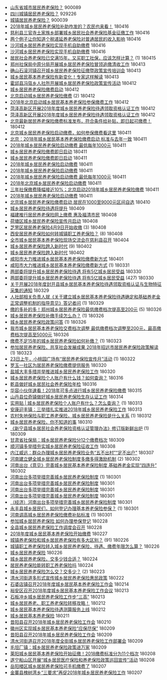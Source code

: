 - [山东省城市居民养老保险？](http://jkwz.applinzi.com/ittc/7044362725952586513.html#%E5%B1%B1%E4%B8%9C%E7%9C%81%E5%9F%8E%E5%B8%82%E5%B1%85%E6%B0%91%E5%85%BB%E8%80%81%E4%BF%9D%E9%99%A9%EF%BC%9F)  900089 
- [四川城镇居民养老保险？](http://jkwz.applinzi.com/ittc/7040738610834309904.html#%E5%9B%9B%E5%B7%9D%E5%9F%8E%E9%95%87%E5%B1%85%E6%B0%91%E5%85%BB%E8%80%81%E4%BF%9D%E9%99%A9%EF%BC%9F)  929226 
- [城镇居民养老保险？](http://jkwz.applinzi.com/ittc/7075216863867175686.html#%E5%9F%8E%E9%95%87%E5%B1%85%E6%B0%91%E5%85%BB%E8%80%81%E4%BF%9D%E9%99%A9%EF%BC%9F)  900039 
- [2018年城乡居民养老保险补助咋发的？农民也来看！](http://jkwz.applinzi.com/ittc/7092712441723225105.html#2018%E5%B9%B4%E5%9F%8E%E4%B9%A1%E5%B1%85%E6%B0%91%E5%85%BB%E8%80%81%E4%BF%9D%E9%99%A9%E8%A1%A5%E5%8A%A9%E5%92%8B%E5%8F%91%E7%9A%84%EF%BC%9F%E5%86%9C%E6%B0%91%E4%B9%9F%E6%9D%A5%E7%9C%8B%EF%BC%81)  180416 
- [慈利县三官寺土家族乡部署城乡居民社会养老保险基金征缴工作](http://jkwz.applinzi.com/ittc/7092606554576782346.html#%E6%85%88%E5%88%A9%E5%8E%BF%E4%B8%89%E5%AE%98%E5%AF%BA%E5%9C%9F%E5%AE%B6%E6%97%8F%E4%B9%A1%E9%83%A8%E7%BD%B2%E5%9F%8E%E4%B9%A1%E5%B1%85%E6%B0%91%E7%A4%BE%E4%BC%9A%E5%85%BB%E8%80%81%E4%BF%9D%E9%99%A9%E5%9F%BA%E9%87%91%E5%BE%81%E7%BC%B4%E5%B7%A5%E4%BD%9C)  180416 
- [两个例子让你知道个税递延养老保险对普通居民的收入影响](http://jkwz.applinzi.com/ittc/7092600820166296592.html#%E4%B8%A4%E4%B8%AA%E4%BE%8B%E5%AD%90%E8%AE%A9%E4%BD%A0%E7%9F%A5%E9%81%93%E4%B8%AA%E7%A8%8E%E9%80%92%E5%BB%B6%E5%85%BB%E8%80%81%E4%BF%9D%E9%99%A9%E5%AF%B9%E6%99%AE%E9%80%9A%E5%B1%85%E6%B0%91%E7%9A%84%E6%94%B6%E5%85%A5%E5%BD%B1%E5%93%8D)  180416 
- [沙河城乡居民养老保险实现手机自助缴费](http://jkwz.applinzi.com/ittc/7092534032762143754.html#%E6%B2%99%E6%B2%B3%E5%9F%8E%E4%B9%A1%E5%B1%85%E6%B0%91%E5%85%BB%E8%80%81%E4%BF%9D%E9%99%A9%E5%AE%9E%E7%8E%B0%E6%89%8B%E6%9C%BA%E8%87%AA%E5%8A%A9%E7%BC%B4%E8%B4%B9)  180416 
- [沙河城乡居民养老保险实现手机自助缴费](http://jkwz.applinzi.com/ittc/7092529906682692618.html#%E6%B2%99%E6%B2%B3%E5%9F%8E%E4%B9%A1%E5%B1%85%E6%B0%91%E5%85%BB%E8%80%81%E4%BF%9D%E9%99%A9%E5%AE%9E%E7%8E%B0%E6%89%8B%E6%9C%BA%E8%87%AA%E5%8A%A9%E7%BC%B4%E8%B4%B9)  180416 
- [居民社会养老保险已交满15年，又买职工社保，应该怎样计算？](http://jkwz.applinzi.com/ittc/7092260152839504907.html#%E5%B1%85%E6%B0%91%E7%A4%BE%E4%BC%9A%E5%85%BB%E8%80%81%E4%BF%9D%E9%99%A9%E5%B7%B2%E4%BA%A4%E6%BB%A115%E5%B9%B4%EF%BC%8C%E5%8F%88%E4%B9%B0%E8%81%8C%E5%B7%A5%E7%A4%BE%E4%BF%9D%EF%BC%8C%E5%BA%94%E8%AF%A5%E6%80%8E%E6%A0%B7%E8%AE%A1%E7%AE%97%EF%BC%9F) (1) 180415 
- [郑州社保局中原分局开展城乡居民养老保险冒领追缴清收工作](http://jkwz.applinzi.com/ittc/7091514920615281680.html#%E9%83%91%E5%B7%9E%E7%A4%BE%E4%BF%9D%E5%B1%80%E4%B8%AD%E5%8E%9F%E5%88%86%E5%B1%80%E5%BC%80%E5%B1%95%E5%9F%8E%E4%B9%A1%E5%B1%85%E6%B0%91%E5%85%BB%E8%80%81%E4%BF%9D%E9%99%A9%E5%86%92%E9%A2%86%E8%BF%BD%E7%BC%B4%E6%B8%85%E6%94%B6%E5%B7%A5%E4%BD%9C)  180413 
- [确山石滚河镇召开城乡居民养老保险征缴暨政策宣传培训会](http://jkwz.applinzi.com/ittc/7091458803281429510.html#%E7%A1%AE%E5%B1%B1%E7%9F%B3%E6%BB%9A%E6%B2%B3%E9%95%87%E5%8F%AC%E5%BC%80%E5%9F%8E%E4%B9%A1%E5%B1%85%E6%B0%91%E5%85%BB%E8%80%81%E4%BF%9D%E9%99%A9%E5%BE%81%E7%BC%B4%E6%9A%A8%E6%94%BF%E7%AD%96%E5%AE%A3%E4%BC%A0%E5%9F%B9%E8%AE%AD%E4%BC%9A)  180413 
- [城乡居民基本养老保险有新变化！专家这样解读](http://jkwz.applinzi.com/ittc/7091363939583788043.html#%E5%9F%8E%E4%B9%A1%E5%B1%85%E6%B0%91%E5%9F%BA%E6%9C%AC%E5%85%BB%E8%80%81%E4%BF%9D%E9%99%A9%E6%9C%89%E6%96%B0%E5%8F%98%E5%8C%96%EF%BC%81%E4%B8%93%E5%AE%B6%E8%BF%99%E6%A0%B7%E8%A7%A3%E8%AF%BB)  180413 
- [霍邱县冯瓴乡人社所开展城乡居民养老保险政策宣传活动](http://jkwz.applinzi.com/ittc/7091048222829315089.html#%E9%9C%8D%E9%82%B1%E5%8E%BF%E5%86%AF%E7%93%B4%E4%B9%A1%E4%BA%BA%E7%A4%BE%E6%89%80%E5%BC%80%E5%B1%95%E5%9F%8E%E4%B9%A1%E5%B1%85%E6%B0%91%E5%85%BB%E8%80%81%E4%BF%9D%E9%99%A9%E6%94%BF%E7%AD%96%E5%AE%A3%E4%BC%A0%E6%B4%BB%E5%8A%A8)  180412 
- [城乡居民养老保险缴费启动](http://jkwz.applinzi.com/ittc/7091044968334623754.html#%E5%9F%8E%E4%B9%A1%E5%B1%85%E6%B0%91%E5%85%BB%E8%80%81%E4%BF%9D%E9%99%A9%E7%BC%B4%E8%B4%B9%E5%90%AF%E5%8A%A8)  180412 
- [北京启动城乡居民养老保险缴费](http://jkwz.applinzi.com/ittc/7091043677378184198.html#%E5%8C%97%E4%BA%AC%E5%90%AF%E5%8A%A8%E5%9F%8E%E4%B9%A1%E5%B1%85%E6%B0%91%E5%85%BB%E8%80%81%E4%BF%9D%E9%99%A9%E7%BC%B4%E8%B4%B9) (2) 180412 
- [2018年北京启动城乡居民基本养老保险参保缴费工作](http://jkwz.applinzi.com/ittc/7091040425295217680.html#2018%E5%B9%B4%E5%8C%97%E4%BA%AC%E5%90%AF%E5%8A%A8%E5%9F%8E%E4%B9%A1%E5%B1%85%E6%B0%91%E5%9F%BA%E6%9C%AC%E5%85%BB%E8%80%81%E4%BF%9D%E9%99%A9%E5%8F%82%E4%BF%9D%E7%BC%B4%E8%B4%B9%E5%B7%A5%E4%BD%9C)  180412 
- [菏泽高新区开展2018年度城乡居民养老保险待遇领取资格认证工作](http://jkwz.applinzi.com/ittc/7091037387025286150.html#%E8%8F%8F%E6%B3%BD%E9%AB%98%E6%96%B0%E5%8C%BA%E5%BC%80%E5%B1%952018%E5%B9%B4%E5%BA%A6%E5%9F%8E%E4%B9%A1%E5%B1%85%E6%B0%91%E5%85%BB%E8%80%81%E4%BF%9D%E9%99%A9%E5%BE%85%E9%81%87%E9%A2%86%E5%8F%96%E8%B5%84%E6%A0%BC%E8%AE%A4%E8%AF%81%E5%B7%A5%E4%BD%9C)  180412 
- [菏泽高新区开展2018年度城乡居民养老保险待遇领取资格认证工作](http://jkwz.applinzi.com/ittc/7090957218365309963.html#%E8%8F%8F%E6%B3%BD%E9%AB%98%E6%96%B0%E5%8C%BA%E5%BC%80%E5%B1%952018%E5%B9%B4%E5%BA%A6%E5%9F%8E%E4%B9%A1%E5%B1%85%E6%B0%91%E5%85%BB%E8%80%81%E4%BF%9D%E9%99%A9%E5%BE%85%E9%81%87%E9%A2%86%E5%8F%96%E8%B5%84%E6%A0%BC%E8%AE%A4%E8%AF%81%E5%B7%A5%E4%BD%9C)  180412 
- [北京最新居民养老保险缴费标准发布，符合条件给补贴，即日起可缴费！](http://jkwz.applinzi.com/ittc/7090926724374332423.html#%E5%8C%97%E4%BA%AC%E6%9C%80%E6%96%B0%E5%B1%85%E6%B0%91%E5%85%BB%E8%80%81%E4%BF%9D%E9%99%A9%E7%BC%B4%E8%B4%B9%E6%A0%87%E5%87%86%E5%8F%91%E5%B8%83%EF%BC%8C%E7%AC%A6%E5%90%88%E6%9D%A1%E4%BB%B6%E7%BB%99%E8%A1%A5%E8%B4%B4%EF%BC%8C%E5%8D%B3%E6%97%A5%E8%B5%B7%E5%8F%AF%E7%BC%B4%E8%B4%B9%EF%BC%81)  180412 
- [北京城乡居民养老保险启动缴费，如何参保缴费看这里](http://jkwz.applinzi.com/ittc/7090852235569529866.html#%E5%8C%97%E4%BA%AC%E5%9F%8E%E4%B9%A1%E5%B1%85%E6%B0%91%E5%85%BB%E8%80%81%E4%BF%9D%E9%99%A9%E5%90%AF%E5%8A%A8%E7%BC%B4%E8%B4%B9%EF%BC%8C%E5%A6%82%E4%BD%95%E5%8F%82%E4%BF%9D%E7%BC%B4%E8%B4%B9%E7%9C%8B%E8%BF%99%E9%87%8C)  180411 
- [北京：2018年城乡居民基本养老保险缴费启动 标准与去年一致](http://jkwz.applinzi.com/ittc/7090759069520626694.html#%E5%8C%97%E4%BA%AC%EF%BC%9A2018%E5%B9%B4%E5%9F%8E%E4%B9%A1%E5%B1%85%E6%B0%91%E5%9F%BA%E6%9C%AC%E5%85%BB%E8%80%81%E4%BF%9D%E9%99%A9%E7%BC%B4%E8%B4%B9%E5%90%AF%E5%8A%A8+%E6%A0%87%E5%87%86%E4%B8%8E%E5%8E%BB%E5%B9%B4%E4%B8%80%E8%87%B4)  180411 
- [2018年城乡居民养老保险启动缴费 最低每年1000元](http://jkwz.applinzi.com/ittc/7090694047322866698.html#2018%E5%B9%B4%E5%9F%8E%E4%B9%A1%E5%B1%85%E6%B0%91%E5%85%BB%E8%80%81%E4%BF%9D%E9%99%A9%E5%90%AF%E5%8A%A8%E7%BC%B4%E8%B4%B9+%E6%9C%80%E4%BD%8E%E6%AF%8F%E5%B9%B41000%E5%85%83)  180411 
- [城乡居民养老保险缴费即日启动](http://jkwz.applinzi.com/ittc/7090680275711558666.html#%E5%9F%8E%E4%B9%A1%E5%B1%85%E6%B0%91%E5%85%BB%E8%80%81%E4%BF%9D%E9%99%A9%E7%BC%B4%E8%B4%B9%E5%8D%B3%E6%97%A5%E5%90%AF%E5%8A%A8)  180411 
- [城乡居民养老保险缴费即日启动](http://jkwz.applinzi.com/ittc/7090674419527844870.html#%E5%9F%8E%E4%B9%A1%E5%B1%85%E6%B0%91%E5%85%BB%E8%80%81%E4%BF%9D%E9%99%A9%E7%BC%B4%E8%B4%B9%E5%8D%B3%E6%97%A5%E5%90%AF%E5%8A%A8)  180411 
- [2018年城乡居民养老保险启动缴费](http://jkwz.applinzi.com/ittc/7090659500052972550.html#2018%E5%B9%B4%E5%9F%8E%E4%B9%A1%E5%B1%85%E6%B0%91%E5%85%BB%E8%80%81%E4%BF%9D%E9%99%A9%E5%90%AF%E5%8A%A8%E7%BC%B4%E8%B4%B9)  180411 
- [2018年城乡居民养老保险启动缴费](http://jkwz.applinzi.com/ittc/7090659077682365450.html#2018%E5%B9%B4%E5%9F%8E%E4%B9%A1%E5%B1%85%E6%B0%91%E5%85%BB%E8%80%81%E4%BF%9D%E9%99%A9%E5%90%AF%E5%8A%A8%E7%BC%B4%E8%B4%B9)  180411 
- [2018年城乡居民养老保险启动缴费 最低每年1000元](http://jkwz.applinzi.com/ittc/7090638972974007307.html#2018%E5%B9%B4%E5%9F%8E%E4%B9%A1%E5%B1%85%E6%B0%91%E5%85%BB%E8%80%81%E4%BF%9D%E9%99%A9%E5%90%AF%E5%8A%A8%E7%BC%B4%E8%B4%B9+%E6%9C%80%E4%BD%8E%E6%AF%8F%E5%B9%B41000%E5%85%83)  180411 
- [2018年北京城乡居民养老保险启动缴费](http://jkwz.applinzi.com/ittc/7090612110998635530.html#2018%E5%B9%B4%E5%8C%97%E4%BA%AC%E5%9F%8E%E4%B9%A1%E5%B1%85%E6%B0%91%E5%85%BB%E8%80%81%E4%BF%9D%E9%99%A9%E5%90%AF%E5%8A%A8%E7%BC%B4%E8%B4%B9)  180411 
- [三年社保缴费降幅接近10%；北京启动2018年城乡居民养老保险缴费](http://jkwz.applinzi.com/ittc/7090387566815872010.html#%E4%B8%89%E5%B9%B4%E7%A4%BE%E4%BF%9D%E7%BC%B4%E8%B4%B9%E9%99%8D%E5%B9%85%E6%8E%A5%E8%BF%9110%25%EF%BC%9B%E5%8C%97%E4%BA%AC%E5%90%AF%E5%8A%A82018%E5%B9%B4%E5%9F%8E%E4%B9%A1%E5%B1%85%E6%B0%91%E5%85%BB%E8%80%81%E4%BF%9D%E9%99%A9%E7%BC%B4%E8%B4%B9)  180411 
- [2018年城乡居民养老保险启动缴费](http://jkwz.applinzi.com/ittc/7090554396079555594.html#2018%E5%B9%B4%E5%9F%8E%E4%B9%A1%E5%B1%85%E6%B0%91%E5%85%BB%E8%80%81%E4%BF%9D%E9%99%A9%E5%90%AF%E5%8A%A8%E7%BC%B4%E8%B4%B9)  180411 
- [北京城乡居民养老保险缴费启动 居民在1000至9000元区间自选](http://jkwz.applinzi.com/ittc/7090421567928665104.html#%E5%8C%97%E4%BA%AC%E5%9F%8E%E4%B9%A1%E5%B1%85%E6%B0%91%E5%85%BB%E8%80%81%E4%BF%9D%E9%99%A9%E7%BC%B4%E8%B4%B9%E5%90%AF%E5%8A%A8+%E5%B1%85%E6%B0%91%E5%9C%A81000%E8%87%B39000%E5%85%83%E5%8C%BA%E9%97%B4%E8%87%AA%E9%80%89)  180410 
- [城乡居民养老保险待遇将提升](http://jkwz.applinzi.com/ittc/7089930059739825162.html#%E5%9F%8E%E4%B9%A1%E5%B1%85%E6%B0%91%E5%85%BB%E8%80%81%E4%BF%9D%E9%99%A9%E5%BE%85%E9%81%87%E5%B0%86%E6%8F%90%E5%8D%87)  180409 
- [福建推行居民养老保险网上缴费 惠及福清市民](http://jkwz.applinzi.com/ittc/7089665117728015377.html#%E7%A6%8F%E5%BB%BA%E6%8E%A8%E8%A1%8C%E5%B1%85%E6%B0%91%E5%85%BB%E8%80%81%E4%BF%9D%E9%99%A9%E7%BD%91%E4%B8%8A%E7%BC%B4%E8%B4%B9+%E6%83%A0%E5%8F%8A%E7%A6%8F%E6%B8%85%E5%B8%82%E6%B0%91)  180408 
- [荷塘区城乡居民养老保险宣传月启动](http://jkwz.applinzi.com/ittc/7089661020652176395.html#%E8%8D%B7%E5%A1%98%E5%8C%BA%E5%9F%8E%E4%B9%A1%E5%B1%85%E6%B0%91%E5%85%BB%E8%80%81%E4%BF%9D%E9%99%A9%E5%AE%A3%E4%BC%A0%E6%9C%88%E5%90%AF%E5%8A%A8)  180408 
- [芝罘区居民养老保险4月9日开始收缴](http://jkwz.applinzi.com/ittc/7089659118254294022.html#%E8%8A%9D%E7%BD%98%E5%8C%BA%E5%B1%85%E6%B0%91%E5%85%BB%E8%80%81%E4%BF%9D%E9%99%A94%E6%9C%889%E6%97%A5%E5%BC%80%E5%A7%8B%E6%94%B6%E7%BC%B4) (3) 180408 
- [西安居民养老保险如何转城镇职工养老保险？](http://jkwz.applinzi.com/ittc/7089530187530372112.html#%E8%A5%BF%E5%AE%89%E5%B1%85%E6%B0%91%E5%85%BB%E8%80%81%E4%BF%9D%E9%99%A9%E5%A6%82%E4%BD%95%E8%BD%AC%E5%9F%8E%E9%95%87%E8%81%8C%E5%B7%A5%E5%85%BB%E8%80%81%E4%BF%9D%E9%99%A9%EF%BC%9F) (8) 180408 
- [全市城乡居民基本养老保险现场交流会在慈利县召开](http://jkwz.applinzi.com/ittc/7088081869667304458.html#%E5%85%A8%E5%B8%82%E5%9F%8E%E4%B9%A1%E5%B1%85%E6%B0%91%E5%9F%BA%E6%9C%AC%E5%85%BB%E8%80%81%E4%BF%9D%E9%99%A9%E7%8E%B0%E5%9C%BA%E4%BA%A4%E6%B5%81%E4%BC%9A%E5%9C%A8%E6%85%88%E5%88%A9%E5%8E%BF%E5%8F%AC%E5%BC%80)  180404 
- [城乡居民养老保险跨入新时代](http://jkwz.applinzi.com/ittc/7087431540151944198.html#%E5%9F%8E%E4%B9%A1%E5%B1%85%E6%B0%91%E5%85%BB%E8%80%81%E4%BF%9D%E9%99%A9%E8%B7%A8%E5%85%A5%E6%96%B0%E6%97%B6%E4%BB%A3) (9) 180402 
- [城乡居民养老保险跨入新时代](http://jkwz.applinzi.com/ittc/7087422915241067531.html#%E5%9F%8E%E4%B9%A1%E5%B1%85%E6%B0%91%E5%85%BB%E8%80%81%E4%BF%9D%E9%99%A9%E8%B7%A8%E5%85%A5%E6%96%B0%E6%97%B6%E4%BB%A3)  180402 
- [咸阳市大力推进城乡居民基本养老保险缴费新方式](http://jkwz.applinzi.com/ittc/7086942122915922960.html#%E5%92%B8%E9%98%B3%E5%B8%82%E5%A4%A7%E5%8A%9B%E6%8E%A8%E8%BF%9B%E5%9F%8E%E4%B9%A1%E5%B1%85%E6%B0%91%E5%9F%BA%E6%9C%AC%E5%85%BB%E8%80%81%E4%BF%9D%E9%99%A9%E7%BC%B4%E8%B4%B9%E6%96%B0%E6%96%B9%E5%BC%8F)  180401 
- [咸阳市大力推进城乡居民基本养老保险缴费新方式](http://jkwz.applinzi.com/ittc/7086542174969922577.html#%E5%92%B8%E9%98%B3%E5%B8%82%E5%A4%A7%E5%8A%9B%E6%8E%A8%E8%BF%9B%E5%9F%8E%E4%B9%A1%E5%B1%85%E6%B0%91%E5%9F%BA%E6%9C%AC%E5%85%BB%E8%80%81%E4%BF%9D%E9%99%A9%E7%BC%B4%E8%B4%B9%E6%96%B0%E6%96%B9%E5%BC%8F) (1) 180331 
- [两部委将提升城乡居民养老保险待遇 将有5亿城乡居民受益](http://jkwz.applinzi.com/ittc/7086326239063442449.html#%E4%B8%A4%E9%83%A8%E5%A7%94%E5%B0%86%E6%8F%90%E5%8D%87%E5%9F%8E%E4%B9%A1%E5%B1%85%E6%B0%91%E5%85%BB%E8%80%81%E4%BF%9D%E9%99%A9%E5%BE%85%E9%81%87+%E5%B0%86%E6%9C%895%E4%BA%BF%E5%9F%8E%E4%B9%A1%E5%B1%85%E6%B0%91%E5%8F%97%E7%9B%8A)  180330 
- [两部委将提升城乡居民养老保险待遇 将有5亿城乡居民受益](http://jkwz.applinzi.com/ittc/7086310486717236230.html#%E4%B8%A4%E9%83%A8%E5%A7%94%E5%B0%86%E6%8F%90%E5%8D%87%E5%9F%8E%E4%B9%A1%E5%B1%85%E6%B0%91%E5%85%BB%E8%80%81%E4%BF%9D%E9%99%A9%E5%BE%85%E9%81%87+%E5%B0%86%E6%9C%895%E4%BA%BF%E5%9F%8E%E4%B9%A1%E5%B1%85%E6%B0%91%E5%8F%97%E7%9B%8A) (427) 180330 
- [关于开展2018年度封开县城乡居民基本养老保险待遇领取资格认证与生物特征采集的通知](http://jkwz.applinzi.com/ittc/7086012463348974609.html#%E5%85%B3%E4%BA%8E%E5%BC%80%E5%B1%952018%E5%B9%B4%E5%BA%A6%E5%B0%81%E5%BC%80%E5%8E%BF%E5%9F%8E%E4%B9%A1%E5%B1%85%E6%B0%91%E5%9F%BA%E6%9C%AC%E5%85%BB%E8%80%81%E4%BF%9D%E9%99%A9%E5%BE%85%E9%81%87%E9%A2%86%E5%8F%96%E8%B5%84%E6%A0%BC%E8%AE%A4%E8%AF%81%E4%B8%8E%E7%94%9F%E7%89%A9%E7%89%B9%E5%BE%81%E9%87%87%E9%9B%86%E7%9A%84%E9%80%9A%E7%9F%A5)  180329 
- [人社部相关负责人就《关于建立城乡居民基本养老保险待遇确定和基础养老金正常调整机制的指导意见》答记者问](http://jkwz.applinzi.com/ittc/7085919541656028167.html#%E4%BA%BA%E7%A4%BE%E9%83%A8%E7%9B%B8%E5%85%B3%E8%B4%9F%E8%B4%A3%E4%BA%BA%E5%B0%B1%E3%80%8A%E5%85%B3%E4%BA%8E%E5%BB%BA%E7%AB%8B%E5%9F%8E%E4%B9%A1%E5%B1%85%E6%B0%91%E5%9F%BA%E6%9C%AC%E5%85%BB%E8%80%81%E4%BF%9D%E9%99%A9%E5%BE%85%E9%81%87%E7%A1%AE%E5%AE%9A%E5%92%8C%E5%9F%BA%E7%A1%80%E5%85%BB%E8%80%81%E9%87%91%E6%AD%A3%E5%B8%B8%E8%B0%83%E6%95%B4%E6%9C%BA%E5%88%B6%E7%9A%84%E6%8C%87%E5%AF%BC%E6%84%8F%E8%A7%81%E3%80%8B%E7%AD%94%E8%AE%B0%E8%80%85%E9%97%AE) (1) 180329 
- [缴的多补的多！郑州城乡居民养老保险最低缴费档次提高至200元](http://jkwz.applinzi.com/ittc/7084853494622454794.html#%E7%BC%B4%E7%9A%84%E5%A4%9A%E8%A1%A5%E7%9A%84%E5%A4%9A%EF%BC%81%E9%83%91%E5%B7%9E%E5%9F%8E%E4%B9%A1%E5%B1%85%E6%B0%91%E5%85%BB%E8%80%81%E4%BF%9D%E9%99%A9%E6%9C%80%E4%BD%8E%E7%BC%B4%E8%B4%B9%E6%A1%A3%E6%AC%A1%E6%8F%90%E9%AB%98%E8%87%B3200%E5%85%83) (5) 180326 
- [城乡居民养老保险补缴手续怎么办？](http://jkwz.applinzi.com/ittc/7084813016535401478.html#%E5%9F%8E%E4%B9%A1%E5%B1%85%E6%B0%91%E5%85%BB%E8%80%81%E4%BF%9D%E9%99%A9%E8%A1%A5%E7%BC%B4%E6%89%8B%E7%BB%AD%E6%80%8E%E4%B9%88%E5%8A%9E%EF%BC%9F) (1) 180326 
- [城乡居民养老保险政策问答](http://jkwz.applinzi.com/ittc/7084784724688241674.html#%E5%9F%8E%E4%B9%A1%E5%B1%85%E6%B0%91%E5%85%BB%E8%80%81%E4%BF%9D%E9%99%A9%E6%94%BF%E7%AD%96%E9%97%AE%E7%AD%94) (1) 180326 
- [我市城乡居民基本养老保险交费档次调整 最低缴费档次调整至200元，最高缴费档次提高至5000元](http://jkwz.applinzi.com/ittc/7084566487346185226.html#%E6%88%91%E5%B8%82%E5%9F%8E%E4%B9%A1%E5%B1%85%E6%B0%91%E5%9F%BA%E6%9C%AC%E5%85%BB%E8%80%81%E4%BF%9D%E9%99%A9%E4%BA%A4%E8%B4%B9%E6%A1%A3%E6%AC%A1%E8%B0%83%E6%95%B4+%E6%9C%80%E4%BD%8E%E7%BC%B4%E8%B4%B9%E6%A1%A3%E6%AC%A1%E8%B0%83%E6%95%B4%E8%87%B3200%E5%85%83%EF%BC%8C%E6%9C%80%E9%AB%98%E7%BC%B4%E8%B4%B9%E6%A1%A3%E6%AC%A1%E6%8F%90%E9%AB%98%E8%87%B35000%E5%85%83)  180326 
- [缴费不足15年的城乡居民养老保险如何补缴？](http://jkwz.applinzi.com/ittc/7083717585994777607.html#%E7%BC%B4%E8%B4%B9%E4%B8%8D%E8%B6%B315%E5%B9%B4%E7%9A%84%E5%9F%8E%E4%B9%A1%E5%B1%85%E6%B0%91%E5%85%BB%E8%80%81%E4%BF%9D%E9%99%A9%E5%A6%82%E4%BD%95%E8%A1%A5%E7%BC%B4%EF%BC%9F) (1) 180323 
- [参加居民养老保险，共享社会发展成果 2018年招远市居民养老保险政策解读](http://jkwz.applinzi.com/ittc/7083625601808466960.html#%E5%8F%82%E5%8A%A0%E5%B1%85%E6%B0%91%E5%85%BB%E8%80%81%E4%BF%9D%E9%99%A9%EF%BC%8C%E5%85%B1%E4%BA%AB%E7%A4%BE%E4%BC%9A%E5%8F%91%E5%B1%95%E6%88%90%E6%9E%9C+2018%E5%B9%B4%E6%8B%9B%E8%BF%9C%E5%B8%82%E5%B1%85%E6%B0%91%E5%85%BB%E8%80%81%E4%BF%9D%E9%99%A9%E6%94%BF%E7%AD%96%E8%A7%A3%E8%AF%BB) (1) 180323 
- [23日上午，小桃园广场有“居民养老保险宣传月”活动](http://jkwz.applinzi.com/ittc/7083384872678982673.html#23%E6%97%A5%E4%B8%8A%E5%8D%88%EF%BC%8C%E5%B0%8F%E6%A1%83%E5%9B%AD%E5%B9%BF%E5%9C%BA%E6%9C%89%E2%80%9C%E5%B1%85%E6%B0%91%E5%85%BB%E8%80%81%E4%BF%9D%E9%99%A9%E5%AE%A3%E4%BC%A0%E6%9C%88%E2%80%9D%E6%B4%BB%E5%8A%A8) (1) 180322 
- [罗玉一社区为居民养老保险缴费提供服务](http://jkwz.applinzi.com/ittc/7082635083242800135.html#%E7%BD%97%E7%8E%89%E4%B8%80%E7%A4%BE%E5%8C%BA%E4%B8%BA%E5%B1%85%E6%B0%91%E5%85%BB%E8%80%81%E4%BF%9D%E9%99%A9%E7%BC%B4%E8%B4%B9%E6%8F%90%E4%BE%9B%E6%9C%8D%E5%8A%A1)  180320 
- [盐城大丰多措并举推进城乡居民养老保险工作](http://jkwz.applinzi.com/ittc/7082506982244484102.html#%E7%9B%90%E5%9F%8E%E5%A4%A7%E4%B8%B0%E5%A4%9A%E6%8E%AA%E5%B9%B6%E4%B8%BE%E6%8E%A8%E8%BF%9B%E5%9F%8E%E4%B9%A1%E5%B1%85%E6%B0%91%E5%85%BB%E8%80%81%E4%BF%9D%E9%99%A9%E5%B7%A5%E4%BD%9C)  180320 
- [城乡居民养老保险个人账户有什么钱？如何查询？](http://jkwz.applinzi.com/ittc/7081204838040077318.html#%E5%9F%8E%E4%B9%A1%E5%B1%85%E6%B0%91%E5%85%BB%E8%80%81%E4%BF%9D%E9%99%A9%E4%B8%AA%E4%BA%BA%E8%B4%A6%E6%88%B7%E6%9C%89%E4%BB%80%E4%B9%88%E9%92%B1%EF%BC%9F%E5%A6%82%E4%BD%95%E6%9F%A5%E8%AF%A2%EF%BC%9F)  180316 
- [乾县做好城乡居民社会养老保险年检](http://jkwz.applinzi.com/ittc/7080979102976967690.html#%E4%B9%BE%E5%8E%BF%E5%81%9A%E5%A5%BD%E5%9F%8E%E4%B9%A1%E5%B1%85%E6%B0%91%E7%A4%BE%E4%BC%9A%E5%85%BB%E8%80%81%E4%BF%9D%E9%99%A9%E5%B9%B4%E6%A3%80)  180316 
- [华容小伙伴速看！2018年可多点进行城乡居民养老保险缴费](http://jkwz.applinzi.com/ittc/7080732447212045329.html#%E5%8D%8E%E5%AE%B9%E5%B0%8F%E4%BC%99%E4%BC%B4%E9%80%9F%E7%9C%8B%EF%BC%812018%E5%B9%B4%E5%8F%AF%E5%A4%9A%E7%82%B9%E8%BF%9B%E8%A1%8C%E5%9F%8E%E4%B9%A1%E5%B1%85%E6%B0%91%E5%85%BB%E8%80%81%E4%BF%9D%E9%99%A9%E7%BC%B4%E8%B4%B9)  180315 
- [山丹县位奇镇做好城乡居民养老保险生存认证工作](http://jkwz.applinzi.com/ittc/7080267307576460298.html#%E5%B1%B1%E4%B8%B9%E5%8E%BF%E4%BD%8D%E5%A5%87%E9%95%87%E5%81%9A%E5%A5%BD%E5%9F%8E%E4%B9%A1%E5%B1%85%E6%B0%91%E5%85%BB%E8%80%81%E4%BF%9D%E9%99%A9%E7%94%9F%E5%AD%98%E8%AE%A4%E8%AF%81%E5%B7%A5%E4%BD%9C)  180314 
- [实用贴 | 城乡居民养老保险个人账户有什么？怎么查询？](http://jkwz.applinzi.com/ittc/7080000948770702352.html#%E5%AE%9E%E7%94%A8%E8%B4%B4+%7C+%E5%9F%8E%E4%B9%A1%E5%B1%85%E6%B0%91%E5%85%BB%E8%80%81%E4%BF%9D%E9%99%A9%E4%B8%AA%E4%BA%BA%E8%B4%A6%E6%88%B7%E6%9C%89%E4%BB%80%E4%B9%88%EF%BC%9F%E6%80%8E%E4%B9%88%E6%9F%A5%E8%AF%A2%EF%BC%9F) (1) 180313 
- [安康迎丰镇：三举措扎实推进2018年城乡居民养老保险工作](http://jkwz.applinzi.com/ittc/7079923079260406801.html#%E5%AE%89%E5%BA%B7%E8%BF%8E%E4%B8%B0%E9%95%87%EF%BC%9A%E4%B8%89%E4%B8%BE%E6%8E%AA%E6%89%8E%E5%AE%9E%E6%8E%A8%E8%BF%9B2018%E5%B9%B4%E5%9F%8E%E4%B9%A1%E5%B1%85%E6%B0%91%E5%85%BB%E8%80%81%E4%BF%9D%E9%99%A9%E5%B7%A5%E4%BD%9C)  180313 
- [农村失地保险与职工养老保险，城乡居民养老保险是什么关系](http://jkwz.applinzi.com/ittc/7079625401880282123.html#%E5%86%9C%E6%9D%91%E5%A4%B1%E5%9C%B0%E4%BF%9D%E9%99%A9%E4%B8%8E%E8%81%8C%E5%B7%A5%E5%85%BB%E8%80%81%E4%BF%9D%E9%99%A9%EF%BC%8C%E5%9F%8E%E4%B9%A1%E5%B1%85%E6%B0%91%E5%85%BB%E8%80%81%E4%BF%9D%E9%99%A9%E6%98%AF%E4%BB%80%E4%B9%88%E5%85%B3%E7%B3%BB) (1) 180312 
- [城乡居民养老保险，你不知道的事](http://jkwz.applinzi.com/ittc/7078889340262679558.html#%E5%9F%8E%E4%B9%A1%E5%B1%85%E6%B0%91%E5%85%BB%E8%80%81%E4%BF%9D%E9%99%A9%EF%BC%8C%E4%BD%A0%E4%B8%8D%E7%9F%A5%E9%81%93%E7%9A%84%E4%BA%8B)  180310 
- [《新宁县城乡居民社会养老保险资格认证管理办法》修订版新鲜出炉](http://jkwz.applinzi.com/ittc/7078444930790065162.html#%E3%80%8A%E6%96%B0%E5%AE%81%E5%8E%BF%E5%9F%8E%E4%B9%A1%E5%B1%85%E6%B0%91%E7%A4%BE%E4%BC%9A%E5%85%BB%E8%80%81%E4%BF%9D%E9%99%A9%E8%B5%84%E6%A0%BC%E8%AE%A4%E8%AF%81%E7%AE%A1%E7%90%86%E5%8A%9E%E6%B3%95%E3%80%8B%E4%BF%AE%E8%AE%A2%E7%89%88%E6%96%B0%E9%B2%9C%E5%87%BA%E7%82%89) (1) 180309 
- [甘肃省社保局：城乡居民养老保险分12个缴费档次](http://jkwz.applinzi.com/ittc/7078434587686732810.html#%E7%94%98%E8%82%83%E7%9C%81%E7%A4%BE%E4%BF%9D%E5%B1%80%EF%BC%9A%E5%9F%8E%E4%B9%A1%E5%B1%85%E6%B0%91%E5%85%BB%E8%80%81%E4%BF%9D%E9%99%A9%E5%88%8612%E4%B8%AA%E7%BC%B4%E8%B4%B9%E6%A1%A3%E6%AC%A1)  180309 
- [顺河镇多举措夯实城乡居民养老保险征收工作](http://jkwz.applinzi.com/ittc/7078025900761547793.html#%E9%A1%BA%E6%B2%B3%E9%95%87%E5%A4%9A%E4%B8%BE%E6%8E%AA%E5%A4%AF%E5%AE%9E%E5%9F%8E%E4%B9%A1%E5%B1%85%E6%B0%91%E5%85%BB%E8%80%81%E4%BF%9D%E9%99%A9%E5%BE%81%E6%94%B6%E5%B7%A5%E4%BD%9C)  180308 
- [内江威远：群众办理城乡居民养老保险业务“五不出村”“足不出户”](http://jkwz.applinzi.com/ittc/7077559996865053713.html#%E5%86%85%E6%B1%9F%E5%A8%81%E8%BF%9C%EF%BC%9A%E7%BE%A4%E4%BC%97%E5%8A%9E%E7%90%86%E5%9F%8E%E4%B9%A1%E5%B1%85%E6%B0%91%E5%85%BB%E8%80%81%E4%BF%9D%E9%99%A9%E4%B8%9A%E5%8A%A1%E2%80%9C%E4%BA%94%E4%B8%8D%E5%87%BA%E6%9D%91%E2%80%9D%E2%80%9C%E8%B6%B3%E4%B8%8D%E5%87%BA%E6%88%B7%E2%80%9D)  180307 
- [河南建立健全城乡居民养老保险制度多缴多得激励机制](http://jkwz.applinzi.com/ittc/7075821792042419206.html#%E6%B2%B3%E5%8D%97%E5%BB%BA%E7%AB%8B%E5%81%A5%E5%85%A8%E5%9F%8E%E4%B9%A1%E5%B1%85%E6%B0%91%E5%85%BB%E8%80%81%E4%BF%9D%E9%99%A9%E5%88%B6%E5%BA%A6%E5%A4%9A%E7%BC%B4%E5%A4%9A%E5%BE%97%E6%BF%80%E5%8A%B1%E6%9C%BA%E5%88%B6) (2) 180302 
- [河南出台《意见》完善城乡居民基本养老保险制度 基础养老金实现“四连升”](http://jkwz.applinzi.com/ittc/7075780302326989831.html#%E6%B2%B3%E5%8D%97%E5%87%BA%E5%8F%B0%E3%80%8A%E6%84%8F%E8%A7%81%E3%80%8B%E5%AE%8C%E5%96%84%E5%9F%8E%E4%B9%A1%E5%B1%85%E6%B0%91%E5%9F%BA%E6%9C%AC%E5%85%BB%E8%80%81%E4%BF%9D%E9%99%A9%E5%88%B6%E5%BA%A6+%E5%9F%BA%E7%A1%80%E5%85%BB%E8%80%81%E9%87%91%E5%AE%9E%E7%8E%B0%E2%80%9C%E5%9B%9B%E8%BF%9E%E5%8D%87%E2%80%9D)  180302 
- [河南出台多项举措完善城乡居民养老保险制度](http://jkwz.applinzi.com/ittc/7075526360548508683.html#%E6%B2%B3%E5%8D%97%E5%87%BA%E5%8F%B0%E5%A4%9A%E9%A1%B9%E4%B8%BE%E6%8E%AA%E5%AE%8C%E5%96%84%E5%9F%8E%E4%B9%A1%E5%B1%85%E6%B0%91%E5%85%BB%E8%80%81%E4%BF%9D%E9%99%A9%E5%88%B6%E5%BA%A6) (1) 180301 
- [河南出台多项举措完善城乡居民养老保险制度](http://jkwz.applinzi.com/ittc/7075502827034379280.html#%E6%B2%B3%E5%8D%97%E5%87%BA%E5%8F%B0%E5%A4%9A%E9%A1%B9%E4%B8%BE%E6%8E%AA%E5%AE%8C%E5%96%84%E5%9F%8E%E4%B9%A1%E5%B1%85%E6%B0%91%E5%85%BB%E8%80%81%E4%BF%9D%E9%99%A9%E5%88%B6%E5%BA%A6)  180301 
- [河南出台多项举措完善城乡居民养老保险制度](http://jkwz.applinzi.com/ittc/7075457170953208843.html#%E6%B2%B3%E5%8D%97%E5%87%BA%E5%8F%B0%E5%A4%9A%E9%A1%B9%E4%B8%BE%E6%8E%AA%E5%AE%8C%E5%96%84%E5%9F%8E%E4%B9%A1%E5%B1%85%E6%B0%91%E5%85%BB%E8%80%81%E4%BF%9D%E9%99%A9%E5%88%B6%E5%BA%A6)  180301 
- [河南出台多项举措完善城乡居民养老保险制度](http://jkwz.applinzi.com/ittc/7075452849133978630.html#%E6%B2%B3%E5%8D%97%E5%87%BA%E5%8F%B0%E5%A4%9A%E9%A1%B9%E4%B8%BE%E6%8E%AA%E5%AE%8C%E5%96%84%E5%9F%8E%E4%B9%A1%E5%B1%85%E6%B0%91%E5%85%BB%E8%80%81%E4%BF%9D%E9%99%A9%E5%88%B6%E5%BA%A6)  180301 
- [（经济）河南出台多项举措完善城乡居民养老保险制度](http://jkwz.applinzi.com/ittc/7075452358954058769.html#%EF%BC%88%E7%BB%8F%E6%B5%8E%EF%BC%89%E6%B2%B3%E5%8D%97%E5%87%BA%E5%8F%B0%E5%A4%9A%E9%A1%B9%E4%B8%BE%E6%8E%AA%E5%AE%8C%E5%96%84%E5%9F%8E%E4%B9%A1%E5%B1%85%E6%B0%91%E5%85%BB%E8%80%81%E4%BF%9D%E9%99%A9%E5%88%B6%E5%BA%A6)  180301 
- [永丰县城乡居民们，如何登记办理基本养老保险参保？](http://jkwz.applinzi.com/ittc/7074807744727352331.html#%E6%B0%B8%E4%B8%B0%E5%8E%BF%E5%9F%8E%E4%B9%A1%E5%B1%85%E6%B0%91%E4%BB%AC%EF%BC%8C%E5%A6%82%E4%BD%95%E7%99%BB%E8%AE%B0%E5%8A%9E%E7%90%86%E5%9F%BA%E6%9C%AC%E5%85%BB%E8%80%81%E4%BF%9D%E9%99%A9%E5%8F%82%E4%BF%9D%EF%BC%9F) (1) 180301 
- [河南调高城乡居民养老保险缴费补贴标准](http://jkwz.applinzi.com/ittc/7075409955530474506.html#%E6%B2%B3%E5%8D%97%E8%B0%83%E9%AB%98%E5%9F%8E%E4%B9%A1%E5%B1%85%E6%B0%91%E5%85%BB%E8%80%81%E4%BF%9D%E9%99%A9%E7%BC%B4%E8%B4%B9%E8%A1%A5%E8%B4%B4%E6%A0%87%E5%87%86) (1) 180301 
- [参加城乡居民养老保险 如何办理参保登记](http://jkwz.applinzi.com/ittc/7075079948354454535.html#%E5%8F%82%E5%8A%A0%E5%9F%8E%E4%B9%A1%E5%B1%85%E6%B0%91%E5%85%BB%E8%80%81%E4%BF%9D%E9%99%A9+%E5%A6%82%E4%BD%95%E5%8A%9E%E7%90%86%E5%8F%82%E4%BF%9D%E7%99%BB%E8%AE%B0)  180228 
- [全县城乡居民养老保险工作调度会召开](http://jkwz.applinzi.com/ittc/7074994737839080465.html#%E5%85%A8%E5%8E%BF%E5%9F%8E%E4%B9%A1%E5%B1%85%E6%B0%91%E5%85%BB%E8%80%81%E4%BF%9D%E9%99%A9%E5%B7%A5%E4%BD%9C%E8%B0%83%E5%BA%A6%E4%BC%9A%E5%8F%AC%E5%BC%80)  180228 
- [2018年度城乡居民基本养老保险开始缴费](http://jkwz.applinzi.com/ittc/7074864658089772039.html#2018%E5%B9%B4%E5%BA%A6%E5%9F%8E%E4%B9%A1%E5%B1%85%E6%B0%91%E5%9F%BA%E6%9C%AC%E5%85%BB%E8%80%81%E4%BF%9D%E9%99%A9%E5%BC%80%E5%A7%8B%E7%BC%B4%E8%B4%B9)  180227 
- [城镇养老保险和城乡居民养老保险有多大区别？](http://jkwz.applinzi.com/ittc/7074443037541663750.html#%E5%9F%8E%E9%95%87%E5%85%BB%E8%80%81%E4%BF%9D%E9%99%A9%E5%92%8C%E5%9F%8E%E4%B9%A1%E5%B1%85%E6%B0%91%E5%85%BB%E8%80%81%E4%BF%9D%E9%99%A9%E6%9C%89%E5%A4%9A%E5%A4%A7%E5%8C%BA%E5%88%AB%EF%BC%9F) (91) 180226 
- [城镇职工养老保险转入城乡居民养老保险，待遇、缴费年限怎么算？](http://jkwz.applinzi.com/ittc/7074341642851320849.html#%E5%9F%8E%E9%95%87%E8%81%8C%E5%B7%A5%E5%85%BB%E8%80%81%E4%BF%9D%E9%99%A9%E8%BD%AC%E5%85%A5%E5%9F%8E%E4%B9%A1%E5%B1%85%E6%B0%91%E5%85%BB%E8%80%81%E4%BF%9D%E9%99%A9%EF%BC%8C%E5%BE%85%E9%81%87%E3%80%81%E7%BC%B4%E8%B4%B9%E5%B9%B4%E9%99%90%E6%80%8E%E4%B9%88%E7%AE%97%EF%BC%9F)  180226 
- [城乡居民养老保险](http://jkwz.applinzi.com/ittc/7074318768736322577.html#%E5%9F%8E%E4%B9%A1%E5%B1%85%E6%B0%91%E5%85%BB%E8%80%81%E4%BF%9D%E9%99%A9)  180226 
- [城乡居民养老保险，交多少钱合适？](http://jkwz.applinzi.com/ittc/7073335975034225675.html#%E5%9F%8E%E4%B9%A1%E5%B1%85%E6%B0%91%E5%85%BB%E8%80%81%E4%BF%9D%E9%99%A9%EF%BC%8C%E4%BA%A4%E5%A4%9A%E5%B0%91%E9%92%B1%E5%90%88%E9%80%82%EF%BC%9F)  180224 
- [居民养老保险能转职工养老保险吗](http://jkwz.applinzi.com/ittc/7073572705624654855.html#%E5%B1%85%E6%B0%91%E5%85%BB%E8%80%81%E4%BF%9D%E9%99%A9%E8%83%BD%E8%BD%AC%E8%81%8C%E5%B7%A5%E5%85%BB%E8%80%81%E4%BF%9D%E9%99%A9%E5%90%97)  180224 
- [城乡居民养老保险怎么交？交多少？](http://jkwz.applinzi.com/ittc/7073352123159151626.html#%E5%9F%8E%E4%B9%A1%E5%B1%85%E6%B0%91%E5%85%BB%E8%80%81%E4%BF%9D%E9%99%A9%E6%80%8E%E4%B9%88%E4%BA%A4%EF%BC%9F%E4%BA%A4%E5%A4%9A%E5%B0%91%EF%BC%9F) (2) 180223 
- [清水河街道多形式宣传城乡居民养老保险惠民政策](http://jkwz.applinzi.com/ittc/7073006582353101834.html#%E6%B8%85%E6%B0%B4%E6%B2%B3%E8%A1%97%E9%81%93%E5%A4%9A%E5%BD%A2%E5%BC%8F%E5%AE%A3%E4%BC%A0%E5%9F%8E%E4%B9%A1%E5%B1%85%E6%B0%91%E5%85%BB%E8%80%81%E4%BF%9D%E9%99%A9%E6%83%A0%E6%B0%91%E6%94%BF%E7%AD%96)  180222 
- [石婆店镇召开2018年度城乡居民基本养老保险工作会](http://jkwz.applinzi.com/ittc/7069851599617147920.html#%E7%9F%B3%E5%A9%86%E5%BA%97%E9%95%87%E5%8F%AC%E5%BC%802018%E5%B9%B4%E5%BA%A6%E5%9F%8E%E4%B9%A1%E5%B1%85%E6%B0%91%E5%9F%BA%E6%9C%AC%E5%85%BB%E8%80%81%E4%BF%9D%E9%99%A9%E5%B7%A5%E4%BD%9C%E4%BC%9A)  180214 
- [裕安区召开2018年度城乡居民基本养老保险工作会议](http://jkwz.applinzi.com/ittc/7069589768386380816.html#%E8%A3%95%E5%AE%89%E5%8C%BA%E5%8F%AC%E5%BC%802018%E5%B9%B4%E5%BA%A6%E5%9F%8E%E4%B9%A1%E5%B1%85%E6%B0%91%E5%9F%BA%E6%9C%AC%E5%85%BB%E8%80%81%E4%BF%9D%E9%99%A9%E5%B7%A5%E4%BD%9C%E4%BC%9A%E8%AE%AE)  180213 
- [石板冲乡城乡居民养老保险工作步“三高”](http://jkwz.applinzi.com/ittc/7069580724913308682.html#%E7%9F%B3%E6%9D%BF%E5%86%B2%E4%B9%A1%E5%9F%8E%E4%B9%A1%E5%B1%85%E6%B0%91%E5%85%BB%E8%80%81%E4%BF%9D%E9%99%A9%E5%B7%A5%E4%BD%9C%E6%AD%A5%E2%80%9C%E4%B8%89%E9%AB%98%E2%80%9D)  180213 
- [城乡居民养老、职工养老保险转移攻略！](http://jkwz.applinzi.com/ittc/7069127024486908945.html#%E5%9F%8E%E4%B9%A1%E5%B1%85%E6%B0%91%E5%85%BB%E8%80%81%E3%80%81%E8%81%8C%E5%B7%A5%E5%85%BB%E8%80%81%E4%BF%9D%E9%99%A9%E8%BD%AC%E7%A7%BB%E6%94%BB%E7%95%A5%EF%BC%81)  180212 
- [城乡居民基本养老保险待遇测算服务上线](http://jkwz.applinzi.com/ittc/7069096651312858123.html#%E5%9F%8E%E4%B9%A1%E5%B1%85%E6%B0%91%E5%9F%BA%E6%9C%AC%E5%85%BB%E8%80%81%E4%BF%9D%E9%99%A9%E5%BE%85%E9%81%87%E6%B5%8B%E7%AE%97%E6%9C%8D%E5%8A%A1%E4%B8%8A%E7%BA%BF)  180212 
- [城乡居民基本养老保险](http://jkwz.applinzi.com/ittc/7068961889059341319.html#%E5%9F%8E%E4%B9%A1%E5%B1%85%E6%B0%91%E5%9F%BA%E6%9C%AC%E5%85%BB%E8%80%81%E4%BF%9D%E9%99%A9)  180211 
- [昔阳县召开2018年城乡居民养老保险工作会](http://jkwz.applinzi.com/ittc/7068385971840484369.html#%E6%98%94%E9%98%B3%E5%8E%BF%E5%8F%AC%E5%BC%802018%E5%B9%B4%E5%9F%8E%E4%B9%A1%E5%B1%85%E6%B0%91%E5%85%BB%E8%80%81%E4%BF%9D%E9%99%A9%E5%B7%A5%E4%BD%9C%E4%BC%9A)  180210 
- [徽州区实现城乡居民基本养老保险“应保尽保”](http://jkwz.applinzi.com/ittc/7068119888571139089.html#%E5%BE%BD%E5%B7%9E%E5%8C%BA%E5%AE%9E%E7%8E%B0%E5%9F%8E%E4%B9%A1%E5%B1%85%E6%B0%91%E5%9F%BA%E6%9C%AC%E5%85%BB%E8%80%81%E4%BF%9D%E9%99%A9%E2%80%9C%E5%BA%94%E4%BF%9D%E5%B0%BD%E4%BF%9D%E2%80%9D)  180209 
- [昔阳县召开2018年城乡居民养老保险工作会](http://jkwz.applinzi.com/ittc/7068119543694492679.html#%E6%98%94%E9%98%B3%E5%8E%BF%E5%8F%AC%E5%BC%802018%E5%B9%B4%E5%9F%8E%E4%B9%A1%E5%B1%85%E6%B0%91%E5%85%BB%E8%80%81%E4%BF%9D%E9%99%A9%E5%B7%A5%E4%BD%9C%E4%BC%9A)  180209 
- [清水河街道召开2018年度全街城乡居民养老保险工作部署会](http://jkwz.applinzi.com/ittc/7068110755121857553.html#%E6%B8%85%E6%B0%B4%E6%B2%B3%E8%A1%97%E9%81%93%E5%8F%AC%E5%BC%802018%E5%B9%B4%E5%BA%A6%E5%85%A8%E8%A1%97%E5%9F%8E%E4%B9%A1%E5%B1%85%E6%B0%91%E5%85%BB%E8%80%81%E4%BF%9D%E9%99%A9%E5%B7%A5%E4%BD%9C%E9%83%A8%E7%BD%B2%E4%BC%9A)  180209 
- [毛坦厂镇：城乡居民养老保险政策进万家](http://jkwz.applinzi.com/ittc/7068097432561124358.html#%E6%AF%9B%E5%9D%A6%E5%8E%82%E9%95%87%EF%BC%9A%E5%9F%8E%E4%B9%A1%E5%B1%85%E6%B0%91%E5%85%BB%E8%80%81%E4%BF%9D%E9%99%A9%E6%94%BF%E7%AD%96%E8%BF%9B%E4%B8%87%E5%AE%B6)  180209 
- [莱阳城乡居民基本养老保险开始征缴！2018缴费标准分为11个档次](http://jkwz.applinzi.com/ittc/7067802163151897611.html#%E8%8E%B1%E9%98%B3%E5%9F%8E%E4%B9%A1%E5%B1%85%E6%B0%91%E5%9F%BA%E6%9C%AC%E5%85%BB%E8%80%81%E4%BF%9D%E9%99%A9%E5%BC%80%E5%A7%8B%E5%BE%81%E7%BC%B4%EF%BC%812018%E7%BC%B4%E8%B4%B9%E6%A0%87%E5%87%86%E5%88%86%E4%B8%BA11%E4%B8%AA%E6%A1%A3%E6%AC%A1)  180208 
- [遂宁船山区开展“城乡居民医疗保险和养老保险政策巡回宣传”活动](http://jkwz.applinzi.com/ittc/7067645211297973265.html#%E9%81%82%E5%AE%81%E8%88%B9%E5%B1%B1%E5%8C%BA%E5%BC%80%E5%B1%95%E2%80%9C%E5%9F%8E%E4%B9%A1%E5%B1%85%E6%B0%91%E5%8C%BB%E7%96%97%E4%BF%9D%E9%99%A9%E5%92%8C%E5%85%BB%E8%80%81%E4%BF%9D%E9%99%A9%E6%94%BF%E7%AD%96%E5%B7%A1%E5%9B%9E%E5%AE%A3%E4%BC%A0%E2%80%9D%E6%B4%BB%E5%8A%A8)  180208 
- [岳阳楼区城乡居民养老保险可手机缴费了](http://jkwz.applinzi.com/ittc/7067396403687326730.html#%E5%B2%B3%E9%98%B3%E6%A5%BC%E5%8C%BA%E5%9F%8E%E4%B9%A1%E5%B1%85%E6%B0%91%E5%85%BB%E8%80%81%E4%BF%9D%E9%99%A9%E5%8F%AF%E6%89%8B%E6%9C%BA%E7%BC%B4%E8%B4%B9%E4%BA%86)  180207 
- [金寨县槐树湾乡“三要求”再促2018年城乡居民养老保险工作](http://jkwz.applinzi.com/ittc/7067363402278503430.html#%E9%87%91%E5%AF%A8%E5%8E%BF%E6%A7%90%E6%A0%91%E6%B9%BE%E4%B9%A1%E2%80%9C%E4%B8%89%E8%A6%81%E6%B1%82%E2%80%9D%E5%86%8D%E4%BF%832018%E5%B9%B4%E5%9F%8E%E4%B9%A1%E5%B1%85%E6%B0%91%E5%85%BB%E8%80%81%E4%BF%9D%E9%99%A9%E5%B7%A5%E4%BD%9C)  180207 
